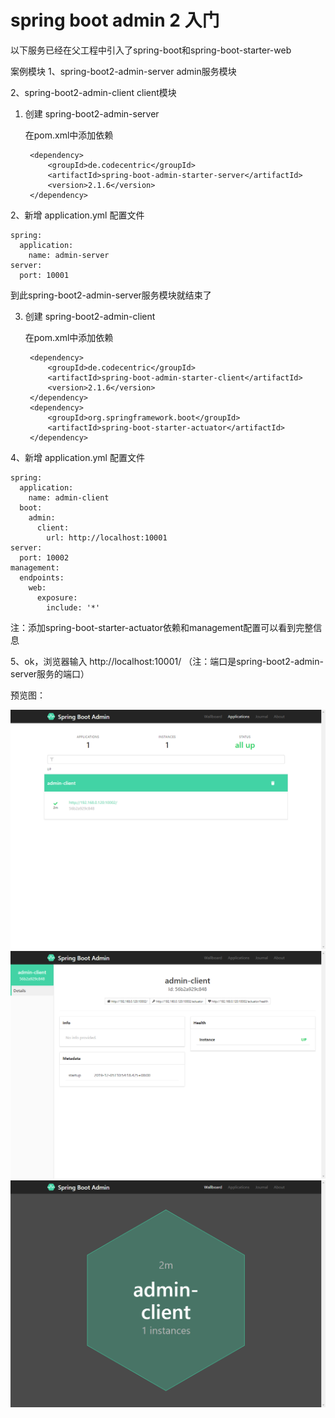 # spring boot admin 2 入门

以下服务已经在父工程中引入了spring-boot和spring-boot-starter-web

案例模块
1、spring-boot2-admin-server admin服务模块

2、spring-boot2-admin-client client模块

1. 创建 spring-boot2-admin-server 

    在pom.xml中添加依赖

        <dependency>
            <groupId>de.codecentric</groupId>
            <artifactId>spring-boot-admin-starter-server</artifactId>
            <version>2.1.6</version>
        </dependency>
        
2、新增 application.yml 配置文件

    spring:
      application:
        name: admin-server
    server:
      port: 10001

到此spring-boot2-admin-server服务模块就结束了

3. 创建 spring-boot2-admin-client

    在pom.xml中添加依赖
    
        <dependency>
            <groupId>de.codecentric</groupId>
            <artifactId>spring-boot-admin-starter-client</artifactId>
            <version>2.1.6</version>
        </dependency>
        <dependency>
            <groupId>org.springframework.boot</groupId>
            <artifactId>spring-boot-starter-actuator</artifactId>
        </dependency>
4、新增 application.yml 配置文件

    spring:
      application:
        name: admin-client
      boot:
        admin:
          client:
            url: http://localhost:10001
    server:
      port: 10002
    management:
      endpoints:
        web:
          exposure:
            include: '*'

注：添加spring-boot-starter-actuator依赖和management配置可以看到完整信息

5、ok，浏览器输入 http://localhost:10001/ （注：端口是spring-boot2-admin-server服务的端口）

预览图：

![avatar](https://github.com/hy4101/spring-boot2/blob/master/images/localhost_10001_.png)
![avatar](https://github.com/hy4101/spring-boot2/blob/master/images/localhost_10001_(1).png)
![avatar](https://github.com/hy4101/spring-boot2/blob/master/images/localhost_10001_(2).png)

